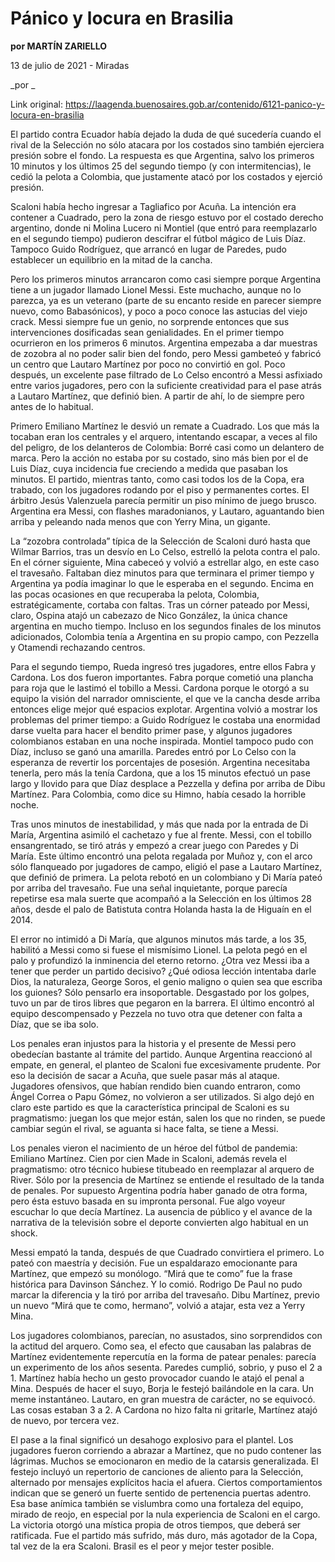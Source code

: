 # Pánico y locura en Brasilia

**por MARTÍN ZARIELLO**

13 de julio de 2021 - Miradas

_por _

Link original: https://laagenda.buenosaires.gob.ar/contenido/6121-panico-y-locura-en-brasilia



El partido contra Ecuador había dejado la duda de qué sucedería cuando el rival de la Selección no sólo atacara por los costados sino también ejerciera presión sobre el fondo. La respuesta es que Argentina, salvo los primeros 10 minutos y los últimos 25 del segundo tiempo (y con intermitencias), le cedió la pelota a Colombia, que justamente atacó por los costados y ejerció presión.




Scaloni había hecho ingresar a Tagliafico por Acuña. La intención era contener a Cuadrado, pero la zona de riesgo estuvo por el costado derecho argentino, donde ni Molina Lucero ni Montiel (que entró para reemplazarlo en el segundo tiempo) pudieron descifrar el fútbol mágico de Luis Díaz. Tampoco Guido Rodríguez, que arrancó en lugar de Paredes, pudo establecer un equilibrio en la mitad de la cancha.




Pero los primeros minutos arrancaron como casi siempre porque Argentina tiene a un jugador llamado Lionel Messi. Este muchacho, aunque no lo parezca, ya es un veterano (parte de su encanto reside en parecer siempre nuevo, como Babasónicos), y poco a poco conoce las astucias del viejo crack. Messi siempre fue un genio, no sorprende entonces que sus intervenciones dosificadas sean genialidades. En el primer tiempo ocurrieron en los primeros 6 minutos. Argentina empezaba a dar muestras de zozobra al no poder salir bien del fondo, pero Messi gambeteó y fabricó un centro que Lautaro Martínez por poco no convirtió en gol. Poco después, un excelente pase filtrado de Lo Celso encontró a Messi asfixiado entre varios jugadores, pero con la suficiente creatividad para el pase atrás a Lautaro Martínez, que definió bien. A partir de ahí, lo de siempre pero antes de lo habitual.




Primero Emiliano Martínez le desvió un remate a Cuadrado. Los que más la tocaban eran los centrales y el arquero, intentando escapar, a veces al filo del peligro, de los delanteros de Colombia: Borré casi como un delantero de marca. Pero la acción no estaba por su costado, sino más bien por el de Luis Díaz, cuya incidencia fue creciendo a medida que pasaban los minutos. El partido, mientras tanto, como casi todos los de la Copa, era trabado, con los jugadores rodando por el piso y permanentes cortes. El árbitro Jesús Valenzuela parecía permitir un piso mínimo de juego brusco. Argentina era Messi, con flashes maradonianos, y Lautaro, aguantando bien arriba y peleando nada menos que con Yerry Mina, un gigante.




La “zozobra controlada” típica de la Selección de Scaloni duró hasta que Wilmar Barrios, tras un desvío en Lo Celso, estrelló la pelota contra el palo. En el córner siguiente, Mina cabeceó y volvió a estrellar algo, en este caso el travesaño. Faltaban diez minutos para que terminara el primer tiempo y Argentina ya podía imaginar lo que le esperaba en el segundo. Encima en las pocas ocasiones en que recuperaba la pelota, Colombia, estratégicamente, cortaba con faltas. Tras un córner pateado por Messi, claro, Ospina atajó un cabezazo de Nico González, la única chance argentina en mucho tiempo. Incluso en los segundos finales de los minutos adicionados, Colombia tenía a Argentina en su propio campo, con Pezzella y Otamendi rechazando centros.




Para el segundo tiempo, Rueda ingresó tres jugadores, entre ellos Fabra y Cardona. Los dos fueron importantes. Fabra porque cometió una plancha para roja que le lastimó el tobillo a Messi. Cardona porque le otorgó a su equipo la visión del narrador omnisciente, el que ve la cancha desde arriba entonces elige mejor qué espacios explotar. Argentina volvió a mostrar los problemas del primer tiempo: a Guido Rodríguez le costaba una enormidad darse vuelta para hacer el bendito primer pase, y algunos jugadores colombianos estaban en una noche inspirada. Montiel tampoco pudo con Díaz, incluso se ganó una amarilla. Paredes entró por Lo Celso con la esperanza de revertir los porcentajes de posesión. Argentina necesitaba tenerla, pero más la tenía Cardona, que a los 15 minutos efectuó un pase largo y llovido para que Díaz desplace a Pezzella y defina por arriba de Dibu Martínez. Para Colombia, como dice su Himno, había cesado la horrible noche.




Tras unos minutos de inestabilidad, y más que nada por la entrada de Di María, Argentina asimiló el cachetazo y fue al frente. Messi, con el tobillo ensangrentado, se tiró atrás y empezó a crear juego con Paredes y Di María. Este último encontró una pelota regalada por Muñoz y, con el arco sólo flanqueado por jugadores de campo, eligió el pase a Lautaro Martínez, que definió de primera. La pelota rebotó en un colombiano y Di María pateó por arriba del travesaño. Fue una señal inquietante, porque parecía repetirse esa mala suerte que acompañó a la Selección en los últimos 28 años, desde el palo de Batistuta contra Holanda hasta la de Higuaín en el 2014.




El error no intimidó a Di María, que algunos minutos más tarde, a los 35, habilitó a Messi como si fuese el mismísimo Lionel. La pelota pegó en el palo y profundizó la inminencia del eterno retorno. ¿Otra vez Messi iba a tener que perder un partido decisivo? ¿Qué odiosa lección intentaba darle Dios, la naturaleza, George Soros, el genio maligno o quien sea que escriba los guiones? Sólo pensarlo era insoportable. Desgastado por los golpes, tuvo un par de tiros libres que pegaron en la barrera. El último encontró al equipo descompensado y Pezzela no tuvo otra que detener con falta a Díaz, que se iba solo.




Los penales eran injustos para la historia y el presente de Messi pero obedecían bastante al trámite del partido. Aunque Argentina reaccionó al empate, en general, el planteo de Scaloni fue excesivamente prudente. Por eso la decisión de sacar a Acuña, que suele pasar más al ataque. Jugadores ofensivos, que habían rendido bien cuando entraron, como Ángel Correa o Papu Gómez, no volvieron a ser utilizados. Si algo dejó en claro este partido es que la característica principal de Scaloni es su pragmatismo: juegan los que mejor están, salen los que no rinden, se puede cambiar según el rival, se aguanta si hace falta, se tiene a Messi.




Los penales vieron el nacimiento de un héroe del fútbol de pandemia: Emiliano Martínez. Cien por cien Made in Scaloni, además revela el pragmatismo: otro técnico hubiese titubeado en reemplazar al arquero de River. Sólo por la presencia de Martínez se entiende el resultado de la tanda de penales. Por supuesto Argentina podría haber ganado de otra forma, pero ésta estuvo basada en su impronta personal. Fue algo voyeur escuchar lo que decía Martínez. La ausencia de público y el avance de la narrativa de la televisión sobre el deporte convierten algo habitual en un shock.




Messi empató la tanda, después de que Cuadrado convirtiera el primero. Lo pateó con maestría y decisión. Fue un espaldarazo emocionante para Martínez, que empezó su monólogo. “Mirá que te como” fue la frase histórica para Davinson Sánchez. Y lo comió. Rodrigo De Paul no pudo marcar la diferencia y la tiró por arriba del travesaño. Dibu Martínez, previo un nuevo “Mirá que te como, hermano”, volvió a atajar, esta vez a Yerry Mina.




Los jugadores colombianos, parecían, no asustados, sino sorprendidos con la actitud del arquero. Como sea, el efecto que causaban las palabras de Martínez evidentemente repercutía en la forma de patear penales: parecía un experimento de los años sesenta. Paredes cumplió, sobrio, y puso el 2 a 1. Martínez había hecho un gesto provocador cuando le atajó el penal a Mina. Después de hacer el suyo, Borja le festejó bailándole en la cara. Un meme instantáneo. Lautaro, en gran muestra de carácter, no se equivocó. Las cosas estaban 3 a 2. A Cardona no hizo falta ni gritarle, Martínez atajó de nuevo, por tercera vez.




El pase a la final significó un desahogo explosivo para el plantel. Los jugadores fueron corriendo a abrazar a Martínez, que no pudo contener las lágrimas. Muchos se emocionaron en medio de la catarsis generalizada. El festejo incluyó un repertorio de canciones de aliento para la Selección, alternado por mensajes explícitos hacia el afuera. Ciertos comportamientos indican que se generó un fuerte sentido de pertenencia puertas adentro. Esa base anímica también se vislumbra como una fortaleza del equipo, mirado de reojo, en especial por la nula experiencia de Scaloni en el cargo. La victoria otorgó una mística propia de otros tiempos, que deberá ser ratificada. Fue el partido más sufrido, más duro, más agotador de la Copa, tal vez de la era Scaloni. Brasil es el peor y mejor tester posible.




